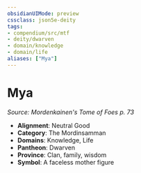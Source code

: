 ```yaml
---
obsidianUIMode: preview
cssclass: json5e-deity
tags:
- compendium/src/mtf
- deity/dwarven
- domain/knowledge
- domain/life
aliases: ["Mya"]
---
```

# Mya
*Source: Mordenkainen's Tome of Foes p. 73* 

- **Alignment**: Neutral Good
- **Category**: The Mordinsamman
- **Domains**: Knowledge, Life
- **Pantheon**: Dwarven
- **Province**: Clan, family, wisdom
- **Symbol**: A faceless mother figure